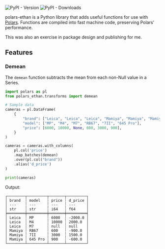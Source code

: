 ![PyPI - Version](https://img.shields.io/pypi/v/polars_ethan)
![PyPI - Downloads](https://img.shields.io/pypi/dm/polars_ethan)

polars-ethan is a Python library that adds useful functions for use with [Polars](https://github.com/pola-rs/polars). Functions are
compiled into fast machine code, preserving Polars' performance.

This was also an exercise in package design and publishing for me.

## Features

### Demean

The `demean` function subtracts the mean from each non-Null value in a Series.

```python
import polars as pl
from polars_ethan.transforms import demean

# Sample data
cameras = pl.DataFrame(
    {
        "brand": ["Leica", "Leica", "Leica", "Mamiya", "Mamiya", "Mamiya"],
        "model": ["MP", "M4", "M7", "RB67", "7II", "645 Pro"],
        "price": [6000, 10000, None, 600, 3000, 900],
    }
)

cameras = cameras.with_columns(
    pl.col('price')
    .map_batches(demean)
    .over(pl.col("brand"))
    .alias('d_price')
)

print(cameras)
```
Output:
```
┌────────┬─────────┬───────┬─────────┐
│ brand  ┆ model   ┆ price ┆ d_price │
│ ---    ┆ ---     ┆ ---   ┆ ---     │
│ str    ┆ str     ┆ i64   ┆ f64     │
╞════════╪═════════╪═══════╪═════════╡
│ Leica  ┆ MP      ┆ 6000  ┆ -2000.0 │
│ Leica  ┆ M4      ┆ 10000 ┆ 2000.0  │
│ Leica  ┆ M7      ┆ null  ┆ null    │
│ Mamiya ┆ RB67    ┆ 600   ┆ -900.0  │
│ Mamiya ┆ 7II     ┆ 3000  ┆ 1500.0  │
│ Mamiya ┆ 645 Pro ┆ 900   ┆ -600.0  │
└────────┴─────────┴───────┴─────────┘
```
